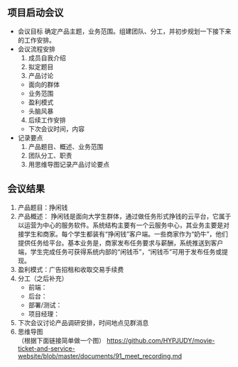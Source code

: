 ## 项目启动会议

- 会议目标
  确定产品主题，业务范围。组建团队、分工，并初步规划一下接下来的工作安排。
- 会议流程安排
  1. 成员自我介绍
  2. 拟定题目
  3. 产品讨论
   - 面向的群体
   - 业务范围
   - 盈利模式
   - 头脑风暴
  4. 后续工作安排
   - 下次会议时间，内容
- 记录要点
  1. 产品题目、概述、业务范围
  2. 团队分工、职责
  3. 用思维导图记录产品讨论要点

## 会议结果
1. 产品题目：挣闲钱
2. 产品概述：
挣闲钱是面向大学生群体，通过做任务形式挣钱的云平台，它属于以运营为中心的服务软件。系统结构主要有一个云服务中心，其业务主要是对接学生和商家。每个学生都装有“挣闲钱”客户端。一些商家作为“奶牛”，他们提供任务给平台。基本业务是，商家发布任务要求与薪酬，系统推送到客户端，学生完成任务可获得系统内部的“闲钱币”，“闲钱币”可用于发布任务或提现。
3. 盈利模式：广告招租和收取交易手续费
4. 分工（之后补充）
	- 前端：
	- 后台：
	- 部署/测试：
	- 项目经理：
5. 下次会议讨论产品调研安排，时间地点见群消息
6. 思维导图  
（根据下面链接简单做一个图）
https://github.com/HYPJUDY/movie-ticket-and-service-website/blob/master/documents/91_meet_recording.md